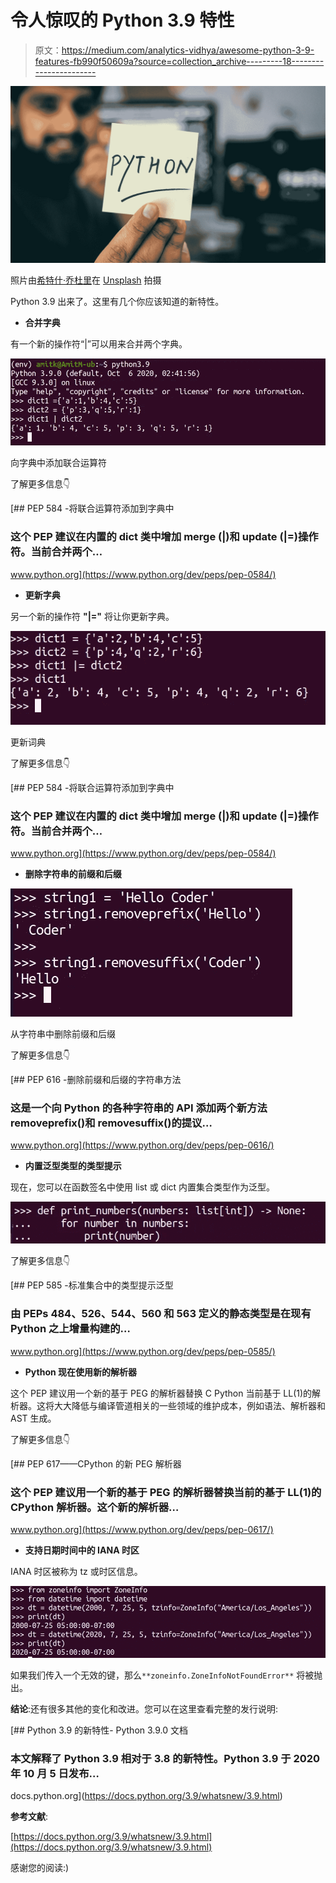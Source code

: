 # 令人惊叹的 Python 3.9 特性

> 原文：<https://medium.com/analytics-vidhya/awesome-python-3-9-features-fb990f50609a?source=collection_archive---------18----------------------->

![](img/77a1b8c06df0acad0d1278a8e373aa99.png)

照片由[希特什·乔杜里](https://unsplash.com/@hiteshchoudhary?utm_source=medium&utm_medium=referral)在 [Unsplash](https://unsplash.com?utm_source=medium&utm_medium=referral) 拍摄

Python 3.9 出来了。这里有几个你应该知道的新特性。

*   **合并字典**

有一个新的操作符“|”可以用来合并两个字典。

![](img/6d0aef99a2eea25e2b92dfb08c2398e0.png)

向字典中添加联合运算符

了解更多信息👇

[](https://www.python.org/dev/peps/pep-0584/) [## PEP 584 -将联合运算符添加到字典中

### 这个 PEP 建议在内置的 dict 类中增加 merge (|)和 update (|=)操作符。当前合并两个…

www.python.org](https://www.python.org/dev/peps/pep-0584/) 

*   **更新字典**

另一个新的操作符 **"|="** 将让你更新字典。

![](img/9f71b1d462f7fff25e639886927ed704.png)

更新词典

了解更多信息👇

[](https://www.python.org/dev/peps/pep-0584/) [## PEP 584 -将联合运算符添加到字典中

### 这个 PEP 建议在内置的 dict 类中增加 merge (|)和 update (|=)操作符。当前合并两个…

www.python.org](https://www.python.org/dev/peps/pep-0584/) 

*   **删除字符串的前缀和后缀**

![](img/c47199086544fa8068d030fdfa30546e.png)

从字符串中删除前缀和后缀

了解更多信息👇

[](https://www.python.org/dev/peps/pep-0616/) [## PEP 616 -删除前缀和后缀的字符串方法

### 这是一个向 Python 的各种字符串的 API 添加两个新方法 removeprefix()和 removesuffix()的提议…

www.python.org](https://www.python.org/dev/peps/pep-0616/) 

*   **内置泛型类型的类型提示**

现在，您可以在函数签名中使用 list 或 dict 内置集合类型作为泛型。

![](img/24956cdd90e154872caba56befeb4b60.png)

了解更多信息👇

[](https://www.python.org/dev/peps/pep-0585/) [## PEP 585 -标准集合中的类型提示泛型

### 由 PEPs 484、526、544、560 和 563 定义的静态类型是在现有 Python 之上增量构建的…

www.python.org](https://www.python.org/dev/peps/pep-0585/) 

*   **Python 现在使用新的解析器**

这个 PEP 建议用一个新的基于 PEG 的解析器替换 C Python 当前基于 LL(1)的解析器。这将大大降低与编译管道相关的一些领域的维护成本，例如语法、解析器和 AST 生成。

了解更多信息👇

[](https://www.python.org/dev/peps/pep-0617/) [## PEP 617——CPython 的新 PEG 解析器

### 这个 PEP 建议用一个新的基于 PEG 的解析器替换当前的基于 LL(1)的 CPython 解析器。这个新的解析器…

www.python.org](https://www.python.org/dev/peps/pep-0617/) 

*   **支持日期时间中的 IANA 时区**

IANA 时区被称为 tz 或时区信息。

![](img/0e3dc8ec85c464d9c1e397eeb94fcc90.png)

如果我们传入一个无效的键，那么`**zoneinfo.ZoneInfoNotFoundError**` 将被抛出。

**结论**:还有很多其他的变化和改进。您可以在这里查看完整的发行说明:

 [## Python 3.9 的新特性- Python 3.9.0 文档

### 本文解释了 Python 3.9 相对于 3.8 的新特性。Python 3.9 于 2020 年 10 月 5 日发布…

docs.python.org](https://docs.python.org/3.9/whatsnew/3.9.html) 

**参考文献**:

[https://docs.python.org/3.9/whatsnew/3.9.html](https://docs.python.org/3.9/whatsnew/3.9.html)

感谢您的阅读:)